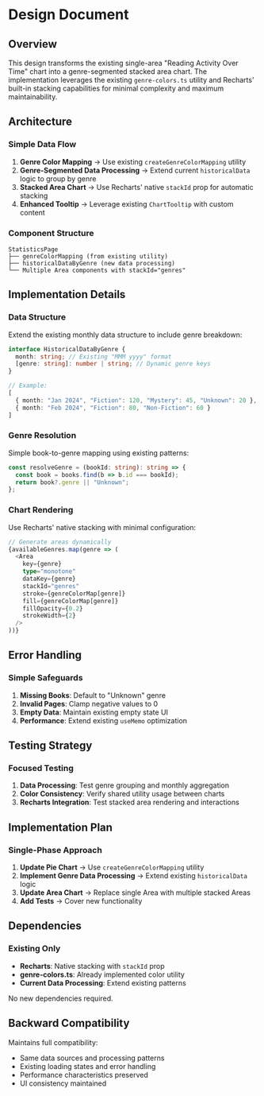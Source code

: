 # Design Document

## Overview

This design transforms the existing single-area "Reading Activity Over Time" chart into a genre-segmented stacked area chart. The implementation leverages the existing `genre-colors.ts` utility and Recharts' built-in stacking capabilities for minimal complexity and maximum maintainability.

## Architecture

### Simple Data Flow
1. **Genre Color Mapping** → Use existing `createGenreColorMapping` utility
2. **Genre-Segmented Data Processing** → Extend current `historicalData` logic to group by genre
3. **Stacked Area Chart** → Use Recharts' native `stackId` prop for automatic stacking
4. **Enhanced Tooltip** → Leverage existing `ChartTooltip` with custom content

### Component Structure
```
StatisticsPage
├── genreColorMapping (from existing utility)
├── historicalDataByGenre (new data processing)
└── Multiple Area components with stackId="genres"
```

## Implementation Details

### Data Structure
Extend the existing monthly data structure to include genre breakdown:

```typescript
interface HistoricalDataByGenre {
  month: string; // Existing "MMM yyyy" format
  [genre: string]: number | string; // Dynamic genre keys
}

// Example:
[
  { month: "Jan 2024", "Fiction": 120, "Mystery": 45, "Unknown": 20 },
  { month: "Feb 2024", "Fiction": 80, "Non-Fiction": 60 }
]
```

### Genre Resolution
Simple book-to-genre mapping using existing patterns:

```typescript
const resolveGenre = (bookId: string): string => {
  const book = books.find(b => b.id === bookId);
  return book?.genre || "Unknown";
};
```

### Chart Rendering
Use Recharts' native stacking with minimal configuration:

```typescript
// Generate areas dynamically
{availableGenres.map(genre => (
  <Area
    key={genre}
    type="monotone"
    dataKey={genre}
    stackId="genres"
    stroke={genreColorMap[genre]}
    fill={genreColorMap[genre]}
    fillOpacity={0.2}
    strokeWidth={2}
  />
))}
```

## Error Handling

### Simple Safeguards
1. **Missing Books**: Default to "Unknown" genre
2. **Invalid Pages**: Clamp negative values to 0  
3. **Empty Data**: Maintain existing empty state UI
4. **Performance**: Extend existing `useMemo` optimization

## Testing Strategy

### Focused Testing
1. **Data Processing**: Test genre grouping and monthly aggregation
2. **Color Consistency**: Verify shared utility usage between charts
3. **Recharts Integration**: Test stacked area rendering and interactions

## Implementation Plan

### Single-Phase Approach
1. **Update Pie Chart** → Use `createGenreColorMapping` utility
2. **Implement Genre Data Processing** → Extend existing `historicalData` logic
3. **Update Area Chart** → Replace single Area with multiple stacked Areas
4. **Add Tests** → Cover new functionality

## Dependencies

### Existing Only
- **Recharts**: Native stacking with `stackId` prop
- **genre-colors.ts**: Already implemented color utility
- **Current Data Processing**: Extend existing patterns

No new dependencies required.

## Backward Compatibility

Maintains full compatibility:
- Same data sources and processing patterns
- Existing loading states and error handling
- Performance characteristics preserved
- UI consistency maintained
